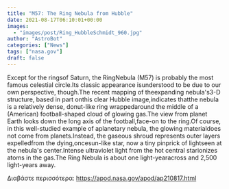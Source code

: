 ```yaml
---
title: "M57: The Ring Nebula from Hubble"
date: 2021-08-17T06:10:01+00:00
images:
  - "images/post/Ring_HubbleSchmidt_960.jpg"
author: "AstroBot"
categories: ["News"]
tags: ["nasa.gov"]
draft: false
---
```


Except for the ringsof Saturn, the RingNebula (M57) is probably the most famous celestial circle.Its classic appearance isunderstood to be due to our own perspective, though.The recent mapping of theexpanding nebula's3-D structure, based in part onthis clear Hubble image,indicates thatthe nebula is a relatively dense, donut-like ring wrappedaround the middle of a (American) football-shaped cloud of glowing gas.The view from planet Earth looks down the long axis of the football,face-on to the ring.Of course, in this well-studied example of aplanetary nebula, the glowing materialdoes not come from planets.Instead, the gaseous shroud represents outer layers expelledfrom the dying,oncesun-like star, now a tiny pinprick of lightseen at the nebula's center.Intense ultraviolet light from the hot central starionizes atoms in the gas.The Ring Nebula is about one light-yearacross and 2,500 light-years away.

Διαβάστε περισσότερα: https://apod.nasa.gov/apod/ap210817.html
